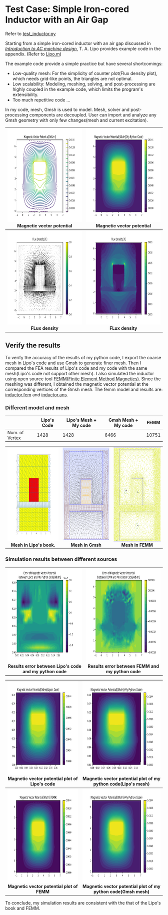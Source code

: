 # Test Case: Simple Iron-cored Inductor with an Air Gap
Refer to [test_inductor.py](../src/test_inductor.py)

Starting from a simple iron-cored inductor with an air gap discussed in *[Introduction to AC machine design]((https://onlinelibrary.wiley.com/doi/book/10.1002/9781119352181))*, T. A. Lipo provides example code in the appendix. (Refer to [Lipo.m](./test_inductor/Lipo.m))

The example code provide a simple practice but have several shortcomings:
- Low-quality mesh: For the simplicity of counter plot(Flux density plot), which needs grid-like points, the triangles are not optimal.
- Low scalability: Modeling, meshing, solving, and post-processing are highly coupled in the example code, which limits the program's extensibility.
- Too much repetitive code ...

In my code, mesh, Gmsh is used to model.
Mesh, solver and post-processing components are decoupled.
User can import and analyze any Gmsh geometry with only few changes(mesh and current excitation).

<table>
    <tr>
      <th><img src='./test_inductor/A-py-coutour.png' height=300pt><br/>Magnetic vector potential</th>
      <th><img src='./test_inductor/A-py-coutourf.png' height=300pt><br/>Magnetic vector potential</th>
    </tr>
    <tr>
      <th><img src='./test_inductor/B-py.png' height=300pt><br/>FLux density</th>
      <th><img src='./test_inductor/B_norm-py.png' height=300pt><br/>FLux density</th>
    </tr>
</table>


## Verify the results
To verify the accuracy of the results of my python code,
I export the coarse mesh in Lipo's code and use Gmsh to generate finer mesh.
Then I compared the FEA results of Lipo's code and my code with the same mesh(Lipo's code not support other mesh).
I also simulated the inductor using open source tool [FEMM(Finite Element Method Magnetics)](https://www.femm.info).
Since the meshing was different, I obtained the magnetic vector potential at the corresponding vertices of the Gmsh mesh.
The femm model and results are: [inductor.fem](./test_inductor/inductor.fem) and [inductor.ans](./test_inductor/inductor.ans).

### Different model and mesh
| | Lipo's Code | Lipo's Mesh + My code | Gmsh Mesh + My code | FEMM |
|--|--|--|--|--|
| Num. of Vertex | 1428 | 1428  | 6466 | 10751|

<table>
    <tr>
      <th><img src='./test_inductor/inductor-lipo.jpg' height=300pt><br/>Mesh in Lipo's book.</th>
      <th><img src='./test_inductor/inductor-gmsh.png' height=300pt><br/>Mesh in Gmsh</th>
      <th><img src='./test_inductor/inductor-femm.png' height=300pt><br/>Mesh in FEMM</th>
    </tr>
</table>

### Simulation results between different sources

<table>
    <tr>
      <th><img src='./test_inductor/A-error-lipo.png' height=300pt><br/>Results error between Lipo's code and my python code</th>
      <th><img src='./test_inductor/A-error-femm.png' height=300pt><br/>Results error between FEMM and my python code</th>
  </tr>
</table>

<table>
    <tr>
      <th><img src='./test_inductor/A-lipo.jpg' height=300pt><br/>Magnetic vector potential plot of Lipo's code</th>
      <th><img src='./test_inductor/A-py-coutour-coarse.png' height=300pt><br/>Magnetic vector potential plot of my python code(Lipo's mesh)</th>
    </tr>
    <tr>
      <th><img src='./test_inductor/A-femm.png' height=300pt><br/>Magnetic vector potential plot of FEMM</th>
      <th><img src='./test_inductor/A-py-coutourf.png' height=300pt><br/>Magnetic vector potential plot of my python code(Gmsh mesh)</th>
    </tr>
</table>

To conclude, my simulation results are consistent with the that of the Lipo's book and FEMM.
